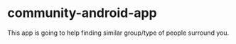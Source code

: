 # community-android-app
This app is going to help finding similar group/type of people surround you.
